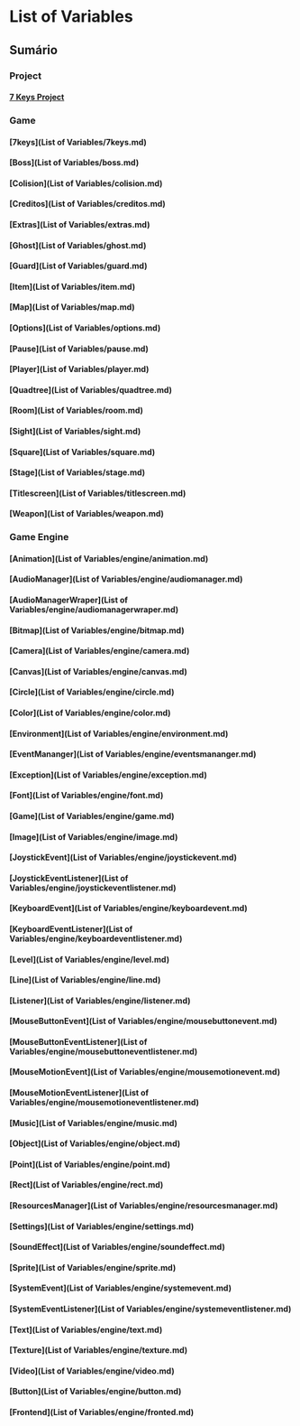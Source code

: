 # List of Variables

## Sumário
### Project
#### [7 Keys Project](7keysProject.md)
### Game
#### [7keys](List of Variables/7keys.md)
#### [Boss](List of Variables/boss.md)
#### [Colision](List of Variables/colision.md)
#### [Creditos](List of Variables/creditos.md)
#### [Extras](List of Variables/extras.md)
#### [Ghost](List of Variables/ghost.md)
#### [Guard](List of Variables/guard.md)
#### [Item](List of Variables/item.md)
#### [Map](List of Variables/map.md)
#### [Options](List of Variables/options.md)
#### [Pause](List of Variables/pause.md)
#### [Player](List of Variables/player.md)
#### [Quadtree](List of Variables/quadtree.md)
#### [Room](List of Variables/room.md)
#### [Sight](List of Variables/sight.md)
#### [Square](List of Variables/square.md)
#### [Stage](List of Variables/stage.md)
#### [Titlescreen](List of Variables/titlescreen.md)
#### [Weapon](List of Variables/weapon.md)
### Game Engine
#### [Animation](List of Variables/engine/animation.md)
#### [AudioManager](List of Variables/engine/audiomanager.md)
#### [AudioManagerWraper](List of Variables/engine/audiomanagerwraper.md)
#### [Bitmap](List of Variables/engine/bitmap.md)
#### [Camera](List of Variables/engine/camera.md)
#### [Canvas](List of Variables/engine/canvas.md)
#### [Circle](List of Variables/engine/circle.md)
#### [Color](List of Variables/engine/color.md)
#### [Environment](List of Variables/engine/environment.md)
#### [EventMananger](List of Variables/engine/eventsmananger.md)
#### [Exception](List of Variables/engine/exception.md)
#### [Font](List of Variables/engine/font.md)
#### [Game](List of Variables/engine/game.md)
#### [Image](List of Variables/engine/image.md)
#### [JoystickEvent](List of Variables/engine/joystickevent.md)
#### [JoystickEventListener](List of Variables/engine/joystickeventlistener.md)
#### [KeyboardEvent](List of Variables/engine/keyboardevent.md)
#### [KeyboardEventListener](List of Variables/engine/keyboardeventlistener.md)
#### [Level](List of Variables/engine/level.md)
#### [Line](List of Variables/engine/line.md)
#### [Listener](List of Variables/engine/listener.md)
#### [MouseButtonEvent](List of Variables/engine/mousebuttonevent.md)
#### [MouseButtonEventListener](List of Variables/engine/mousebuttoneventlistener.md)
#### [MouseMotionEvent](List of Variables/engine/mousemotionevent.md)
#### [MouseMotionEventListener](List of Variables/engine/mousemotioneventlistener.md)
#### [Music](List of Variables/engine/music.md)
#### [Object](List of Variables/engine/object.md)
#### [Point](List of Variables/engine/point.md)
#### [Rect](List of Variables/engine/rect.md)
#### [ResourcesManager](List of Variables/engine/resourcesmanager.md)
#### [Settings](List of Variables/engine/settings.md)
#### [SoundEffect](List of Variables/engine/soundeffect.md)
#### [Sprite](List of Variables/engine/sprite.md)
#### [SystemEvent](List of Variables/engine/systemevent.md)
#### [SystemEventListener](List of Variables/engine/systemeventlistener.md)
#### [Text](List of Variables/engine/text.md)
#### [Texture](List of Variables/engine/texture.md)
#### [Video](List of Variables/engine/video.md)
#### [Button](List of Variables/engine/button.md)
#### [Frontend](List of Variables/engine/fronted.md)
